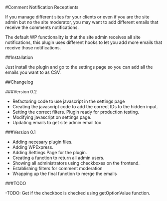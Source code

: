 #Comment Notification Receptients

If you manage different sites for your clients or even if you are the site admin but no the site moderator, you may want to add different emails that receive the comments notifications.

The default WP functionality is that the site admin receives all site notifications, this plugin uses different hooks to let you add more emails that receive those notifications.

##Installation

Just install the plugin and go to the settings page so you can add all the emails you want to as CSV.

##Changelog

###Version 0.2

- Refactoring code to use javascript in the settings page
- Creating the javascript code to add the correct IDs to the hidden input.
- Setting the correct filters. Plugin ready for production testing.
- Modifying javascript on settings page.
- Updating emails to get site admin email too.

###Version 0.1

- Adding necesary plugin files.
- Adding WPExpress.
- Adding Settings Page for the plugin.
- Creating a function to return all admin users.
- Showing all administrators using checkboxes on the frontend.
- Establishing filters for comment moderation
- Wrapping up the final function to merge the emails

###TODO

-TODO: Get if the checkbox is checked using getOptionValue function.